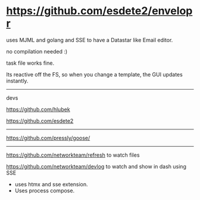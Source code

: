 # https://github.com/esdete2/envelopr

uses MJML and golang and SSE to have a Datastar like Email editor.

no compilation needed :) 

task file works fine.

Its reactive off the FS, so when you change a template, the GUI updates instantly.

---

devs

https://github.com/hlubek

https://github.com/esdete2

---

https://github.com/pressly/goose/


---

https://github.com/networkteam/refresh to watch files

https://github.com/networkteam/devlog to watch and show in dash using SSE
- uses htmx and sse extension.
- Uses process compose.



